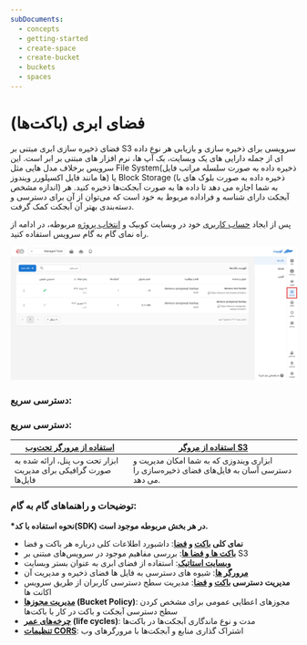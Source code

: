 ```yaml
---
subDocuments:
  - concepts
  - getting-started
  - create-space
  - create-bucket
  - buckets
  - spaces
---
```


# فضای ابری (باکت‌ها)

فضای ذخیره سازی ابری مبتنی بر S3 سرویسی برای ذخیره سازی و بازیابی هر نوع داده ای از جمله دارایی های یک وبسایت، بک آپ ها، نرم افزار های مبتنی بر ابر است. این سرویس برخلاف مدل هایی مثل File System(ذخیره داده به صورت سلسله مراتب فایل ها مانند فایل اکسپلورر ویندوز) یا Block Storage (ذخیره داده به صورت بلوک های با اندازه مشخص) به شما اجازه می دهد تا داده ها به صورت آبجکت‌ها ذخیره کنید. هر آبجکت دارای شناسه و فراداده مربوط به خود است که می‌توان از آن برای دسترسی و دسته‌بندی بهتر آن آبجکت کمک گرفت.

پس از ایجاد [حساب کاربری](../account) خود در وبسایت کوبیک و [انتخاب پروژه](../organization) مربوطه، در ادامه از راه نمای گام به گام سرویس استفاده کنید.

![Buckets: bucket](img/bucket.png)

### دسترسی سریع:

### دسترسی سریع:

| [**استفاده از مرورگر تحت‌وب**](buckets/browser)              | [**استفاده از مروگر S3**](buckets/browser#s3_Browser)                                   |
| --------------------------------------------------------------- | ------------------------------------------------------------------------------------------ |
| ابزار تحت وب پنل، ارائه شده به صورت گرافیکی برای مدیریت فایل‌ها | ابزاری ویندوزی که به شما امکان مدیریت و دسترسی آسان به فایل‌های فضای ذخیره‌سازی را می دهد. |

### توضیحات و راهنماهای گام به گام:

**\*نحوه استفاده با کد(SDK) در هر بخش مربوطه موجود است.**

- **نمای کلی [باکت](buckets) و [فضا](spaces)**: داشبورد اطلاعات کلی درباره هر باکت و فضا
- **[باکت ها و فضا ها](concepts)**: بررسی مفاهیم موجود در سرویس‌های مبتنی بر S3
- **[وبسایت استاتیک](buckets/static-website)**: استفاده از فضای ابری به عنوان بستر وبسایت
- **[مرورگر ها](buckets/browser)**: شیوه های دسترسی به فایل ها فضای ذخیره و مدیریت آن
- **مدیریت دسترسی [باکت](buckets/access-settings) و [فضا](spaces/access-settings)**: مدیریت سطح دسترسی کاربران از طریق سرویس اکانت ها
- **[مدیریت مجوز‌ها](buckets/policy) (Bucket Policy)**: مجوز‌های اعطایی عمومی برای مشخص کردن سطح دسترسی آبجکت و باکت در کار با باکت‌ها
- **[چرخه‌های عمر](buckets/lifecycle) (life cycles)**: مدت و نوع ماندگاری آبجکت‌ها در باکت‌ها
- **[تنظیمات CORS](buckets/cors)**: اشتراک گذاری منابع و آبجکت‌ها با مرورگرهای وب
